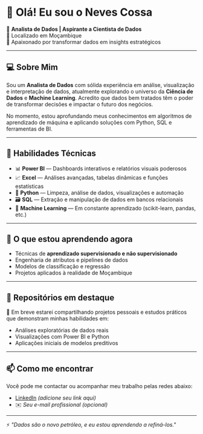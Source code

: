 # 👋 Olá! Eu sou o Neves Cossa

🎯 **Analista de Dados | Aspirante a Cientista de Dados**  
📍 Localizado em Moçambique  
💼 Apaixonado por transformar dados em insights estratégicos  

---

## 💻 Sobre Mim

Sou um **Analista de Dados** com sólida experiência em análise, visualização e interpretação de dados, atualmente explorando o universo da **Ciência de Dados** e **Machine Learning**. Acredito que dados bem tratados têm o poder de transformar decisões e impactar o futuro dos negócios.

No momento, estou aprofundando meus conhecimentos em algoritmos de aprendizado de máquina e aplicando soluções com Python, SQL e ferramentas de BI.

---

## 🧠 Habilidades Técnicas

- 📊 **Power BI** — Dashboards interativos e relatórios visuais poderosos  
- 📈 **Excel** — Análises avançadas, tabelas dinâmicas e funções estatísticas  
- 🐍 **Python** — Limpeza, análise de dados, visualizações e automação  
- 🗃️ **SQL** — Extração e manipulação de dados em bancos relacionais  
- 🤖 **Machine Learning** — Em constante aprendizado (scikit-learn, pandas, etc.)

---

## 🚀 O que estou aprendendo agora

- Técnicas de **aprendizado supervisionado e não supervisionado**  
- Engenharia de atributos e pipelines de dados  
- Modelos de classificação e regressão  
- Projetos aplicados à realidade de Moçambique

---

## 📂 Repositórios em destaque

🔧 Em breve estarei compartilhando projetos pessoais e estudos práticos que demonstram minhas habilidades em:

- Análises exploratórias de dados reais
- Visualizações com Power BI e Python
- Aplicações iniciais de modelos preditivos

---

## 📫 Como me encontrar

Você pode me contactar ou acompanhar meu trabalho pelas redes abaixo:

- [LinkedIn](https://www.linkedin.com) *(adicione seu link aqui)*  
- ✉️ *Seu e-mail profissional (opcional)*

---

⚡ *"Dados são o novo petróleo, e eu estou aprendendo a refiná-los."*

